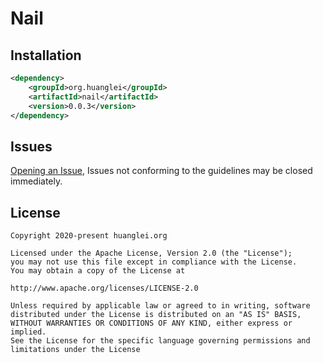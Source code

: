 # Nail

## Installation

```xml
<dependency>
    <groupId>org.huanglei</groupId>
    <artifactId>nail</artifactId>
    <version>0.0.3</version>
</dependency>
```

## Issues
[Opening an Issue](https://github.com/ihuanglei/nail/issues), Issues not conforming to the guidelines may be closed immediately.

## License

```
Copyright 2020-present huanglei.org

Licensed under the Apache License, Version 2.0 (the "License");
you may not use this file except in compliance with the License.
You may obtain a copy of the License at

http://www.apache.org/licenses/LICENSE-2.0

Unless required by applicable law or agreed to in writing, software
distributed under the License is distributed on an "AS IS" BASIS,
WITHOUT WARRANTIES OR CONDITIONS OF ANY KIND, either express or implied.
See the License for the specific language governing permissions and
limitations under the License
```